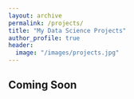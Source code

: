 ```yaml
---
layout: archive
permalink: /projects/
title: "My Data Science Projects"
author_profile: true
header:
  image: "/images/projects.jpg"
---
```

<h2>Coming Soon</h2>
